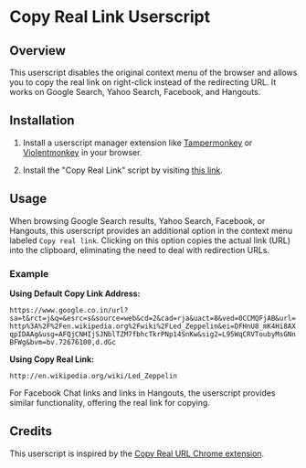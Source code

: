 # Copy Real Link Userscript

## Overview

This userscript disables the original context menu of the browser and allows you to copy the real link on right-click instead of the redirecting URL. It works on Google Search, Yahoo Search, Facebook, and Hangouts.

## Installation

1. Install a userscript manager extension like [Tampermonkey](https://www.tampermonkey.net/) or [Violentmonkey](https://violentmonkey.github.io/) in your browser.

2. Install the "Copy Real Link" script by visiting [this link](https://greasyfork.org/en/scripts/482987-copy-real-link).

## Usage

When browsing Google Search results, Yahoo Search, Facebook, or Hangouts, this userscript provides an additional option in the context menu labeled `Copy real link`. Clicking on this option copies the actual link (URL) into the clipboard, eliminating the need to deal with redirection URLs.

### Example

**Using Default Copy Link Address:**

``https://www.google.co.in/url?sa=t&rct=j&q=&esrc=s&source=web&cd=2&cad=rja&uact=8&ved=0CCMQFjAB&url=http%3A%2F%2Fen.wikipedia.org%2Fwiki%2FLed_Zeppelin&ei=DFHnU8_mK4Hi8AXqpIDAAg&usg=AFQjCNHIjSJNblTZM7fbhcTkrPNp14SnKw&sig2=L95WqCRVToubyMsGNnBFWg&bvm=bv.72676100,d.dGc``


**Using Copy Real Link:**

``http://en.wikipedia.org/wiki/Led_Zeppelin``


For Facebook Chat links and links in Hangouts, the userscript provides similar functionality, offering the real link for copying.

## Credits

This userscript is inspired by the [Copy Real URL Chrome extension](https://chromewebstore.google.com/detail/copy-real-url/opelelcojgjgddbfhlolihhdmjodmjdf?hl=en-GB).

